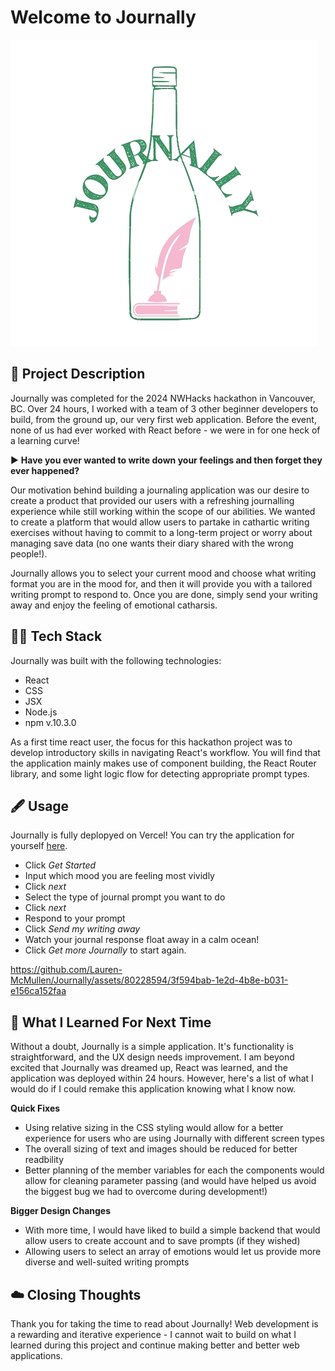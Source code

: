 # Welcome to Journally 

![alt text](https://github.com/Lauren-McMullen/Journally/blob/main/src/images/logo.png?raw=true)

## 📖 Project Description 

Journally was completed for the 2024 NWHacks hackathon in Vancouver, BC. Over 24 hours, I worked with a team of 3 other beginner developers to build, from the ground up, our very first web application. Before the event, none of us had ever worked with React before - we were in for one heck of a learning curve!

▶️ **Have you ever wanted to write down your feelings and then forget they ever happened?** 

Our motivation behind building a journaling application was our desire to create a product that provided our users with a refreshing journalling experience while still working within the scope of our abilities. We wanted to create a platform that would allow users to partake in cathartic writing exercises without having to commit to a long-term project or worry about managing save data (no one wants their diary shared with the wrong people!). 

Journally allows you to select your current mood and choose what writing format you are in the mood for, and then it will provide you with a tailored writing prompt to respond to. Once you are done, simply send your writing away and enjoy the feeling of emotional catharsis. 

## 👩‍💻 Tech Stack

Journally was built with the following technologies:
- React
- CSS
- JSX
- Node.js
- npm v.10.3.0

As a first time react user, the focus for this hackathon project was to develop introductory skills in navigating React's workflow. You will find that the application mainly makes use of component building, the React Router library, and some light logic flow for detecting appropriate prompt types.

## 🖋️ Usage

Journally is fully deplopyed on Vercel! You can try the application for yourself [here](https://journally-psi.vercel.app/).

- Click *Get Started*
- Input which mood you are feeling most vividly
- Click *next*
- Select the type of journal prompt you want to do
- Click *next*
- Respond to your prompt
- Click *Send my writing away*
- Watch your journal response float away in a calm ocean!
- Click *Get more Journally* to start again.


https://github.com/Lauren-McMullen/Journally/assets/80228594/3f594bab-1e2d-4b8e-b031-e156ca152faa

## 🤔 What I Learned For Next Time

Without a doubt, Journally is a simple application. It's functionality is straightforward, and the UX design needs improvement. I am beyond excited that Journally was dreamed up, React was learned, and the application was deployed within 24 hours. However, here's a list of what I would do if I could remake this application knowing what I know now.

**Quick Fixes**
- Using relative sizing in the CSS styling would allow for a better experience for users who are using Journally with different screen types
- The overall sizing of text and images should be reduced for better readbility
- Better planning of the member variables for each the components would allow for cleaning parameter passing (and would have helped us avoid the biggest bug we had to overcome during development!)

**Bigger Design Changes**
- With more time, I would have liked to build a simple backend that would allow users to create account and to save prompts (if they wished)
- Allowing users to select an array of emotions would let us provide more diverse and well-suited writing prompts

## ☁️ Closing Thoughts

Thank you for taking the time to read about Journally! Web development is a rewarding and iterative experience - I cannot wait to build on what I learned during this project and continue making better and better web applications.





